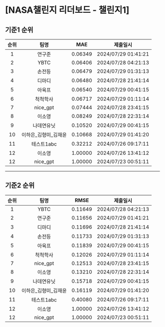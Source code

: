 # [NASA챌린지 리더보드 - 챌린지1]
## 기준1 순위
| 순위 | 팀명 | MAE | 제출일시 |
|:----:|:----:|:-----:|:----:|
| 1 | 연구준 | 0.06349 | 2024/07/29 01:41:21 |
| 2 | YBTC | 0.06406 | 2024/07/28 04:21:13 |
| 3 | 손전등 | 0.06479 | 2024/07/29 01:31:13 |
| 4 | 디마디 | 0.06480 | 2024/07/28 21:41:14 |
| 5 | 아육프 | 0.06540 | 2024/07/29 00:41:15 |
| 6 | 척척학사 | 0.06717 | 2024/07/29 01:11:14 |
| 7 | nice_gpt | 0.07444 | 2024/07/28 23:41:15 |
| 8 | 이소영 | 0.08249 | 2024/07/28 22:31:14 |
| 9 | 나데연유닛 | 0.10520 | 2024/07/29 00:41:15 |
| 10 | 이하은_김형미_김재윤 | 0.10668 | 2024/07/29 01:41:20 |
| 11 | 테스트1abc | 0.32212 | 2024/07/26 09:17:11 |
| 12 | 이소영 | 1.00000 | 2024/07/26 13:41:12 |
| 12 | nice_gpt | 1.00000 | 2024/07/23 00:51:11 |
___
## 기준2 순위
| 순위 | 팀명 | RMSE | 제출일시 |
|:----:|:----:|:-----:|:----:|
| 1 | YBTC | 0.11649 | 2024/07/28 04:21:13 |
| 2 | 연구준 | 0.11656 | 2024/07/29 01:41:21 |
| 3 | 디마디 | 0.11696 | 2024/07/28 21:41:14 |
| 4 | 손전등 | 0.11733 | 2024/07/29 01:31:13 |
| 5 | 아육프 | 0.11839 | 2024/07/29 00:41:15 |
| 6 | 척척학사 | 0.12026 | 2024/07/29 01:11:14 |
| 7 | nice_gpt | 0.12513 | 2024/07/28 23:41:15 |
| 8 | 이소영 | 0.13210 | 2024/07/28 22:31:14 |
| 9 | 나데연유닛 | 0.15718 | 2024/07/29 00:41:15 |
| 10 | 이하은_김형미_김재윤 | 0.16119 | 2024/07/29 01:41:20 |
| 11 | 테스트1abc | 0.40080 | 2024/07/26 09:17:11 |
| 12 | 이소영 | 1.00000 | 2024/07/26 13:41:12 |
| 12 | nice_gpt | 1.00000 | 2024/07/23 00:51:11 |

